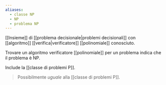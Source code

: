 ```yaml
---
aliases:
  - classe NP
  - NP
  - problema NP
---
```


[[Insieme]] di [[problema decisionale|problemi decisionali]] con [[algoritmo]] [[verifica|verificatore]] [[polinomiale]] conosciuto.

Trovare un algoritmo verificatore [[polinomiale]] per un problema indica che il problema è NP.

Include la [[classe di problemi P]].

> Possibilmente *uguale* alla [[classe di problemi P]].

